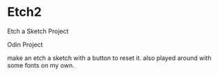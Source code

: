 # Etch2
Etch a Sketch Project


Odin Project

make an etch a sketch with a button to reset it. also played around with some fonts on my own.
